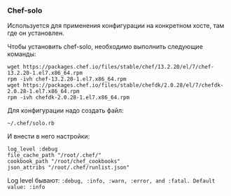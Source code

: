 ### Chef-solo
Используется для применения конфигурации на конкретном хосте, там где он установлен.

Чтобы установить chef-solo, необходимо выполнить следующие команды:
```
wget https://packages.chef.io/files/stable/chef/13.2.20/el/7/chef-13.2.20-1.el7.x86_64.rpm
rpm -ivh chef-13.2.20-1.el7.x86_64.rpm
wget https://packages.chef.io/files/stable/chefdk/2.0.28/el/7/chefdk-2.0.28-1.el7.x86_64.rpm
rpm -ivh chefdk-2.0.28-1.el7.x86_64.rpm
```

Для конфигурации надо создать файл:
```
~/.chef/solo.rb
```
И внести в него настройки:
```
log_level :debug
file_cache_path "/root/.chef/"
cookbook_path "/root/chef_cookbooks"
json_attribs "/root/.chef/runlist.json"
```
Log level бывают: `:debug, :info, :warn, :error, and :fatal. Default value: :info`
